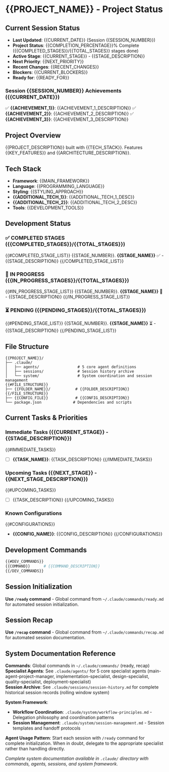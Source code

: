 # {{PROJECT_NAME}} - Project Status

## Current Session Status

- **Last Updated**: {{CURRENT_DATE}} (Session {{SESSION_NUMBER}})
- **Project Status**: {{COMPLETION_PERCENTAGE}}% Complete ({{COMPLETED_STAGES}}/{{TOTAL_STAGES}} stages done)
- **Active Stage**: {{CURRENT_STAGE}} - {{STAGE_DESCRIPTION}}
- **Next Priority**: {{NEXT_PRIORITY}}
- **Recent Changes**: {{RECENT_CHANGES}}
- **Blockers**: {{CURRENT_BLOCKERS}}
- **Ready for**: {{READY_FOR}}

### Session {{SESSION_NUMBER}} Achievements ({{CURRENT_DATE}})

✅ **{{ACHIEVEMENT_1}}**: {{ACHIEVEMENT_1_DESCRIPTION}}
✅ **{{ACHIEVEMENT_2}}**: {{ACHIEVEMENT_2_DESCRIPTION}}
✅ **{{ACHIEVEMENT_3}}**: {{ACHIEVEMENT_3_DESCRIPTION}}

## Project Overview

{{PROJECT_DESCRIPTION}} built with {{TECH_STACK}}. Features {{KEY_FEATURES}} and {{ARCHITECTURE_DESCRIPTION}}.

## Tech Stack

- **Framework**: {{MAIN_FRAMEWORK}}
- **Language**: {{PROGRAMMING_LANGUAGE}}
- **Styling**: {{STYLING_APPROACH}}
- **{{ADDITIONAL_TECH_1}}**: {{ADDITIONAL_TECH_1_DESC}}
- **{{ADDITIONAL_TECH_2}}**: {{ADDITIONAL_TECH_2_DESC}}
- **Tools**: {{DEVELOPMENT_TOOLS}}

## Development Status

### ✅ COMPLETED STAGES ({{COMPLETED_STAGES}}/{{TOTAL_STAGES}})

{{#COMPLETED_STAGE_LIST}}
{{STAGE_NUMBER}}. **{{STAGE_NAME}}** ✅ - {{STAGE_DESCRIPTION}}
{{/COMPLETED_STAGE_LIST}}

### 🔄 IN PROGRESS ({{IN_PROGRESS_STAGES}}/{{TOTAL_STAGES}})

{{#IN_PROGRESS_STAGE_LIST}}
{{STAGE_NUMBER}}. **{{STAGE_NAME}}** 🔄 - {{STAGE_DESCRIPTION}}
{{/IN_PROGRESS_STAGE_LIST}}

### ⏳ PENDING ({{PENDING_STAGES}}/{{TOTAL_STAGES}})

{{#PENDING_STAGE_LIST}}
{{STAGE_NUMBER}}. **{{STAGE_NAME}}** ⏳ - {{STAGE_DESCRIPTION}}
{{/PENDING_STAGE_LIST}}

## File Structure

```
{{PROJECT_NAME}}/
├── .claude/
│   ├── agents/                 # 5 core agent definitions
│   ├── sessions/               # Session history archive
│   └── system/                 # System coordination and session management
{{#FILE_STRUCTURE}}
├── {{FOLDER_NAME}}/           # {{FOLDER_DESCRIPTION}}
{{/FILE_STRUCTURE}}
├── {{CONFIG_FILE}}            # {{CONFIG_DESCRIPTION}}
└── package.json              # Dependencies and scripts
```

## Current Tasks & Priorities

### Immediate Tasks ({{CURRENT_STAGE}} - {{STAGE_DESCRIPTION}})

{{#IMMEDIATE_TASKS}}
- [ ] **{{TASK_NAME}}**: {{TASK_DESCRIPTION}}
{{/IMMEDIATE_TASKS}}

### Upcoming Tasks ({{NEXT_STAGE}} - {{NEXT_STAGE_DESCRIPTION}})

{{#UPCOMING_TASKS}}
- [ ] {{TASK_DESCRIPTION}}
{{/UPCOMING_TASKS}}

### Known Configurations

{{#CONFIGURATIONS}}
- **{{CONFIG_NAME}}**: {{CONFIG_DESCRIPTION}}
{{/CONFIGURATIONS}}

## Development Commands

```bash
{{#DEV_COMMANDS}}
{{COMMAND}}      # {{COMMAND_DESCRIPTION}}
{{/DEV_COMMANDS}}
```

## Session Initialization

**Use `/ready` command** - Global command from `~/.claude/commands/ready.md` for automated session initialization.

## Session Recap

**Use `/recap` command** - Global command from `~/.claude/commands/recap.md` for automated session documentation.

## System Documentation Reference

**Commands**: Global commands in `~/.claude/commands/` (ready, recap)  
**Specialist Agents**: See `.claude/agents/` for 5 core specialist agents (main-agent-project-manager, implementation-specialist, design-specialist, quality-specialist, deployment-specialist)  
**Session Archive**: See `.claude/sessions/session-history.md` for complete historical session records (rolling window system)

**System Framework**:

- **Workflow Coordination**: `.claude/system/workflow-principles.md` - Delegation philosophy and coordination patterns
- **Session Management**: `.claude/system/session-management.md` - Session templates and handoff protocols

**Agent Usage Pattern**: Start each session with `/ready` command for complete initialization. When in doubt, delegate to the appropriate specialist rather than handling directly.

_Complete system documentation available in `.claude/` directory with commands, agents, sessions, and system framework._